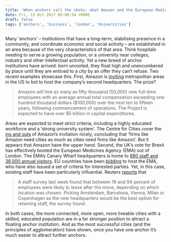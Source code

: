 ```yaml
---
title: 'When anchors call the shots: what Amazon and the European Medicines Agency have in common'
date: Fri, 13 Oct 2017 09:00:34 +0000
draft: false
tags: ['anchors', 'business', 'london', 'Universities']
---
```


Many ‘anchors’ – institutions that have a long-term, stabilising presence in a community, and coordinate economic and social activity – are established in an area because of the very characteristics of that area. Think hospitals needing to serve a growing population, or a university near colleges, industry and other intellectual activity. Yet a new breed of anchor institutions have arrived: born unrooted, they float high and unencumbered by place until they are enticed to a city by an offer they can’t refuse. Two recent examples showcase this. First, Amazon is [inviting](https://images-na.ssl-images-amazon.com/images/G/01/Anything/test/images/usa/RFP_3._V516043504_.pdf) metropolitan areas in the US to bid to host the company’s second headquarters. The prize?

> Amazon will hire as many as fifty thousand (50,000) new full-time employees with an average annual total compensation exceeding one hundred thousand dollars ($100,000) over the next ten to fifteen years, following commencement of operations. The Project is expected to have over $5 billion in capital expenditures.

Areas are expected to meet strict criteria, including a highly educated workforce and a ‘strong university system’. The Centre for Cities cover the [ins and outs](http://www.centreforcities.org/blog/uk-cities-can-learn-amazons-criteria-new-hq/) of Amazon’s invitation nicely, concluding that ‘firms like Amazon need cities as much as cities need firms like Amazon’. But it appears that Amazon have the upper hand. Second, the UK’s vote for Brexit has effectively booted the European Medicines Agency (EMA) out of London. The EMA’s Canary Wharf headquarters is home to [890 staff and 36,000 annual visitors](https://www.ft.com/content/e816f0e4-a9a7-11e7-ab55-27219df83c97). EU countries have been [bidding](http://www.politico.eu/article/brexit-ema-european-medicines-agency-hosting-who-is-dead-serious-and-who-along-for-the-ride/) to host the EMA, who have also issued a set of criteria for interested parties. Yet, in this case, existing staff have been particularly influential. Reuters [reports](https://uk.reuters.com/article/us-britain-eu-medicines/eu-drugs-agency-seeking-staff-warns-of-brexit-budget-hit-idUKKBN1CB0OB) that

> A staff survey last week found that between 19 and 94 percent of employees were likely to leave after the move, depending on which location was chosen. Picking Amsterdam, Barcelona, Vienna, Milan or Copenhagen as the new headquarters would be the best option for retaining staff, the survey found.

In both cases, the more connected, more open, more liveable cities with a skilled, educated population are in a far stronger position to attract a floating anchor institution. And as the most successful cities (and the principles of agglomeration) have shown, once you have one anchor it’s much easier to attract further anchors.